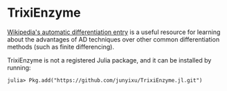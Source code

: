 # TrixiEnzyme

[Wikipedia's automatic differentiation entry](https://en.wikipedia.org/wiki/Automatic_differentiation) is a useful resource for learning about the advantages of AD techniques over other common differentiation methods (such as finite differencing).

TrixiEnzyme is not a registered Julia package, and it can be installed by running:
```julia-repl
julia> Pkg.add("https://github.com/junyixu/TrixiEnzyme.jl.git")
```
